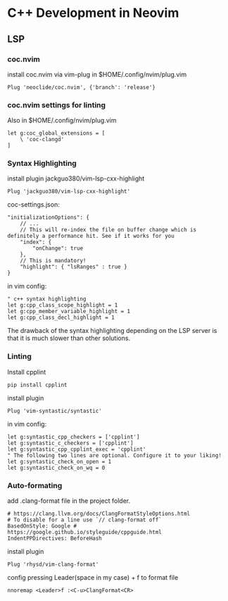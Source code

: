 # C++ Development in Neovim

## LSP

### coc.nvim

install coc.nvim via vim-plug in $HOME/.config/nvim/plug.vim

    Plug 'neoclide/coc.nvim', {'branch': 'release'}

### coc.nvim settings for linting

Also in $HOME/.config/nvim/plug.vim

    let g:coc_global_extensions = [
    	\ 'coc-clangd'
    ]

### Syntax Highlighting

install plugin jackguo380/vim-lsp-cxx-highlight

    Plug 'jackguo380/vim-lsp-cxx-highlight'

coc-settings.json:

    "initializationOptions": {
    	// ...
    	// This will re-index the file on buffer change which is definitely a performance hit. See if it works for you
    	"index": {
    		"onChange": true
    	},
    	// This is mandatory!
    	"highlight": { "lsRanges" : true }
    }

in vim config:

    " c++ syntax highlighting
    let g:cpp_class_scope_highlight = 1
    let g:cpp_member_variable_highlight = 1
    let g:cpp_class_decl_highlight = 1

The drawback of the syntax highlighting depending on the LSP server is that it is much slower than other solutions.

### Linting

Install cpplint

    pip install cpplint

install plugin

    Plug 'vim-syntastic/syntastic'

in vim config:

    let g:syntastic_cpp_checkers = ['cpplint']
    let g:syntastic_c_checkers = ['cpplint']
    let g:syntastic_cpp_cpplint_exec = 'cpplint'
    " The following two lines are optional. Configure it to your liking!
    let g:syntastic_check_on_open = 1
    let g:syntastic_check_on_wq = 0

### Auto-formating

add .clang-format file in the project folder.

    # https://clang.llvm.org/docs/ClangFormatStyleOptions.html
    # To disable for a line use `// clang-format off`
    BasedOnStyle: Google # https://google.github.io/styleguide/cppguide.html
    IndentPPDirectives: BeforeHash

install plugin

    Plug 'rhysd/vim-clang-format'

config pressing Leader(space in my case) + f to format file

    nnoremap <Leader>f :<C-u>ClangFormat<CR>
